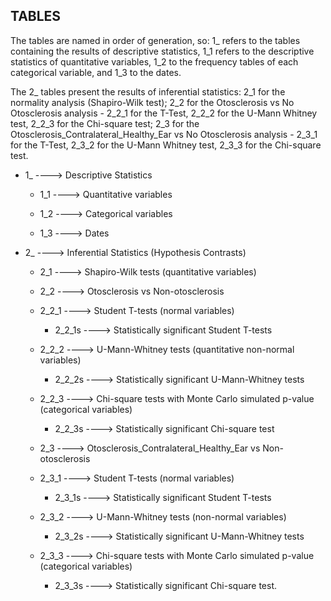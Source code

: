 
TABLES
---------

The tables are named in order of generation, so: 1_ refers to the tables containing the results of descriptive statistics, 1_1 refers to the descriptive statistics of quantitative variables, 1_2 to the frequency tables of each categorical variable, and 1_3 to the dates.

The 2_ tables present the results of inferential statistics: 2_1 for the normality analysis (Shapiro-Wilk test); 2_2 for the Otosclerosis vs No Otosclerosis analysis - 2_2_1 for the T-Test, 2_2_2 for the U-Mann Whitney test, 2_2_3 for the Chi-square test; 2_3 for the Otosclerosis_Contralateral_Healthy_Ear vs No Otosclerosis analysis - 2_3_1 for the T-Test, 2_3_2 for the U-Mann Whitney test, 2_3_3 for the Chi-square test.


* 1_ ----> Descriptive Statistics

    - 1_1 ----> Quantitative variables

    -  1_2 ----> Categorical variables

    -  1_3 ----> Dates

* 2_ ----> Inferential Statistics (Hypothesis Contrasts)

    - 2_1 ----> Shapiro-Wilk tests (quantitative variables)

    - 2_2 ----> Otosclerosis vs Non-otosclerosis

    - 2_2_1 ----> Student T-tests (normal variables)
      * 2_2_1s ----> Statistically significant Student T-tests

    - 2_2_2 ----> U-Mann-Whitney tests (quantitative non-normal variables)
      * 2_2_2s ----> Statistically significant U-Mann-Whitney tests

    - 2_2_3 ----> Chi-square tests with Monte Carlo simulated p-value (categorical variables)
      * 2_2_3s ----> Statistically significant Chi-square test

    - 2_3 ---->  Otosclerosis_Contralateral_Healthy_Ear vs Non-otosclerosis

    - 2_3_1 ----> Student T-tests (normal variables)
      * 2_3_1s ----> Statistically significant Student T-tests

    - 2_3_2 ----> U-Mann-Whitney tests (non-normal variables)
      * 2_3_2s ----> Statistically significant U-Mann-Whitney tests

    - 2_3_3 ----> Chi-square tests with Monte Carlo simulated p-value (categorical variables)
      * 2_3_3s ----> Statistically significant Chi-square test.


